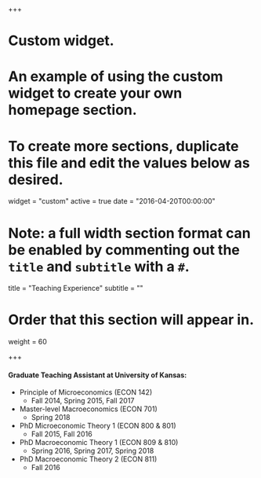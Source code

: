 +++
# Custom widget.
# An example of using the custom widget to create your own homepage section.
# To create more sections, duplicate this file and edit the values below as desired.
widget = "custom"
active = true
date = "2016-04-20T00:00:00"

# Note: a full width section format can be enabled by commenting out the `title` and `subtitle` with a `#`.
title = "Teaching Experience"
subtitle = ""

# Order that this section will appear in.
weight = 60

+++

#### Graduate Teaching Assistant at University of Kansas: 

* Principle of Microeconomics (ECON 142) 
	* Fall 2014, Spring 2015, Fall 2017
* Master-level Macroeconomics (ECON 701) 
	* Spring 2018
* PhD Microeconomic Theory 1 (ECON 800 & 801) 
	* Fall 2015, Fall 2016
* PhD Macroeconomic Theory 1 (ECON 809 & 810) 
	* Spring 2016, Spring 2017, Spring 2018
* PhD Macroeconomic Theory 2 (ECON 811) 
	* Fall 2016
